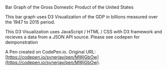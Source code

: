 Bar Graph of the Gross Domestic Product of the United States

This bar graph uses D3 Visualization of the GDP in billions measured over the 1947 to 2015 period.

This D3 Visualization uses JavaScript / HTML / CSS with D3 framework and recieves a data from a JSON API source.
Please see codepen for demponstration

A Pen created on CodePen.io. Original URL: [https://codepen.io/synerjay/pen/MWjGbOw](https://codepen.io/synerjay/pen/MWjGbOw).


